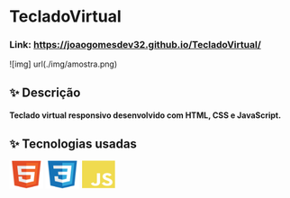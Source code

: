 # TecladoVirtual

### Link: https://joaogomesdev32.github.io/TecladoVirtual/
![img] url(./img/amostra.png)

## ✨ Descrição

#### <p align="justify">Teclado virtual responsivo desenvolvido com HTML, CSS e JavaScript.

## ✨ Tecnologias usadas
<div style="display: inline_block">
  <img align="center" height="50" width="60" src="https://raw.githubusercontent.com/devicons/devicon/master/icons/html5/html5-original.svg">
  <img align="center"  height="50" width="60" src="https://raw.githubusercontent.com/devicons/devicon/master/icons/css3/css3-original.svg">
  <img align="center"  height="50" width="60" src="https://raw.githubusercontent.com/devicons/devicon/master/icons/javascript/javascript-plain.svg">
</div>
